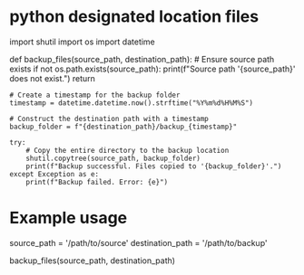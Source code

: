 # python designated location files
import shutil
import os
import datetime

def backup_files(source_path, destination_path):
    # Ensure source path exists
    if not os.path.exists(source_path):
        print(f"Source path '{source_path}' does not exist.")
        return

    # Create a timestamp for the backup folder
    timestamp = datetime.datetime.now().strftime("%Y%m%d%H%M%S")
    
    # Construct the destination path with a timestamp
    backup_folder = f"{destination_path}/backup_{timestamp}"
    
    try:
        # Copy the entire directory to the backup location
        shutil.copytree(source_path, backup_folder)
        print(f"Backup successful. Files copied to '{backup_folder}'.")
    except Exception as e:
        print(f"Backup failed. Error: {e}")

# Example usage
source_path = '/path/to/source'
destination_path = '/path/to/backup'

backup_files(source_path, destination_path)

